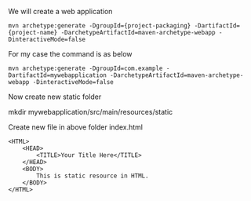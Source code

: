 We will create a web application

    mvn archetype:generate -DgroupId={project-packaging} -DartifactId={project-name} -DarchetypeArtifactId=maven-archetype-webapp -DinteractiveMode=false

For my case the command is as below

    mvn archetype:generate -DgroupId=com.example -DartifactId=mywebapplication -DarchetypeArtifactId=maven-archetype-webapp -DinteractiveMode=false


Now create new static folder

   mkdir mywebapplication/src/main/resources/static

Create new file in above folder index.html

    <HTML>
        <HEAD>
            <TITLE>Your Title Here</TITLE>
        </HEAD>
        <BODY>
            This is static resource in HTML.
        </BODY>
    </HTML>


